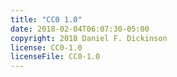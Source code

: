 ```yaml
---
title: "CC0 1.0"
date: 2018-02-04T06:07:30-05:00
copyright: 2018 Daniel F. Dickinson
license: CC0-1.0
licenseFile: CC0-1.0
---
```

